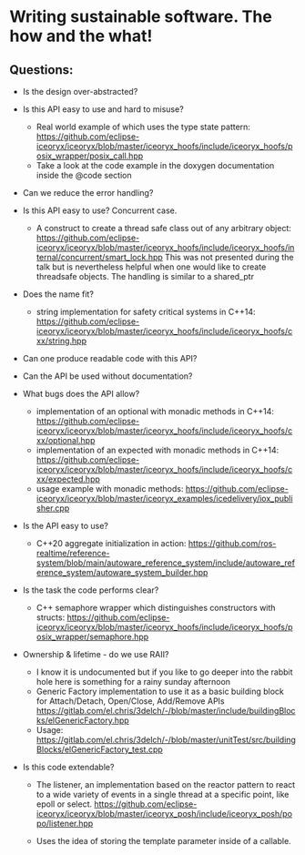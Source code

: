 # Writing sustainable software. The how and the what!

## Questions:
 * Is the design over-abstracted?

* Is this API easy to use and hard to misuse?
    * Real world example of which uses the type state pattern:
        https://github.com/eclipse-iceoryx/iceoryx/blob/master/iceoryx_hoofs/include/iceoryx_hoofs/posix_wrapper/posix_call.hpp
    * Take a look at the code example in the doxygen documentation inside the @code section

* Can we reduce the error handling?

* Is this API easy to use? Concurrent case.
    * A construct to create a thread safe class out of any arbitrary object:
        https://github.com/eclipse-iceoryx/iceoryx/blob/master/iceoryx_hoofs/include/iceoryx_hoofs/internal/concurrent/smart_lock.hpp
        This was not presented during the talk but is nevertheless helpful when one would like to create threadsafe objects.
        The handling is similar to a shared_ptr

* Does the name fit?
    * string implementation for safety critical systems in C++14:
        https://github.com/eclipse-iceoryx/iceoryx/blob/master/iceoryx_hoofs/include/iceoryx_hoofs/cxx/string.hpp

* Can one produce readable code with this API?

* Can the API be used without documentation?

* What bugs does the API allow?
    * implementation of an optional with monadic methods in C++14:
        https://github.com/eclipse-iceoryx/iceoryx/blob/master/iceoryx_hoofs/include/iceoryx_hoofs/cxx/optional.hpp
    * implementation of an expected with monadic methods in C++14:
        https://github.com/eclipse-iceoryx/iceoryx/blob/master/iceoryx_hoofs/include/iceoryx_hoofs/cxx/expected.hpp
    * usage example with monadic methods:
        https://github.com/eclipse-iceoryx/iceoryx/blob/master/iceoryx_examples/icedelivery/iox_publisher.cpp

* Is the API easy to use?
    * C++20 aggregate initialization in action:
        https://github.com/ros-realtime/reference-system/blob/main/autoware_reference_system/include/autoware_reference_system/autoware_system_builder.hpp

* Is the task the code performs clear?
    * C++ semaphore wrapper which distinguishes constructors with structs:
        https://github.com/eclipse-iceoryx/iceoryx/blob/master/iceoryx_hoofs/include/iceoryx_hoofs/posix_wrapper/semaphore.hpp

* Ownership & lifetime - do we use RAII?
    * I know it is undocumented but if you like to go deeper into the rabbit hole here is something for a rainy sunday afternoon
    * Generic Factory implementation to use it as a basic building block for Attach/Detach, Open/Close, Add/Remove
      APIs
        https://gitlab.com/el.chris/3delch/-/blob/master/include/buildingBlocks/elGenericFactory.hpp
    * Usage:
        https://gitlab.com/el.chris/3delch/-/blob/master/unitTest/src/buildingBlocks/elGenericFactory_test.cpp

 * Is this code extendable?
    * The listener, an implementation based on the reactor pattern to react to a
        wide variety of events in a single thread at a specific point, like epoll or 
        select.
      https://github.com/eclipse-iceoryx/iceoryx/blob/master/iceoryx_posh/include/iceoryx_posh/popo/listener.hpp

    * Uses the idea of storing the template parameter inside of a callable.
